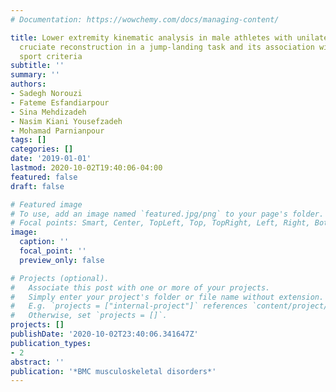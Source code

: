 ```yaml
---
# Documentation: https://wowchemy.com/docs/managing-content/

title: Lower extremity kinematic analysis in male athletes with unilateral anterior
  cruciate reconstruction in a jump-landing task and its association with return to
  sport criteria
subtitle: ''
summary: ''
authors:
- Sadegh Norouzi
- Fateme Esfandiarpour
- Sina Mehdizadeh
- Nasim Kiani Yousefzadeh
- Mohamad Parnianpour
tags: []
categories: []
date: '2019-01-01'
lastmod: 2020-10-02T19:40:06-04:00
featured: false
draft: false

# Featured image
# To use, add an image named `featured.jpg/png` to your page's folder.
# Focal points: Smart, Center, TopLeft, Top, TopRight, Left, Right, BottomLeft, Bottom, BottomRight.
image:
  caption: ''
  focal_point: ''
  preview_only: false

# Projects (optional).
#   Associate this post with one or more of your projects.
#   Simply enter your project's folder or file name without extension.
#   E.g. `projects = ["internal-project"]` references `content/project/deep-learning/index.md`.
#   Otherwise, set `projects = []`.
projects: []
publishDate: '2020-10-02T23:40:06.341647Z'
publication_types:
- 2
abstract: ''
publication: '*BMC musculoskeletal disorders*'
---
```

